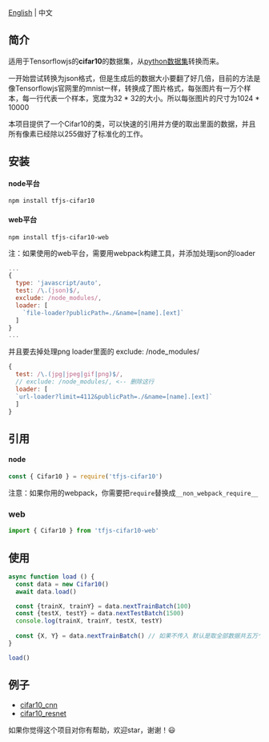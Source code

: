[English](./README.md) | 中文

## 简介

适用于Tensorflowjs的**cifar10**的数据集，从[python数据集](https://www.cs.toronto.edu/~kriz/cifar.html)转换而来。

一开始尝试转换为json格式，但是生成后的数据大小要翻了好几倍，目前的方法是像Tensorflowjs官网里的mnist一样，转换成了图片格式，每张图片有一万个样本，每一行代表一个样本，宽度为32 * 32的大小。所以每张图片的尺寸为1024 * 10000

本项目提供了一个Cifar10的类，可以快速的引用并方便的取出里面的数据，并且所有像素已经除以255做好了标准化的工作。



## 安装

#### node平台

```
npm install tfjs-cifar10
```

#### web平台

```
npm install tfjs-cifar10-web
```

注：如果使用的web平台，需要用webpack构建工具，并添加处理json的loader

```javascript
...
{
  type: 'javascript/auto',
  test: /\.(json)$/,
  exclude: /node_modules/,
  loader: [
    `file-loader?publicPath=./&name=[name].[ext]`
  ]
}
...
```

并且要去掉处理png loader里面的 exclude: /node_modules/

```javascript
{
  test: /\.(jpg|jpeg|gif|png)$/,
  // exclude: /node_modules/, <-- 删除这行
  loader: [
  `url-loader?limit=4112&publicPath=./&name=[name].[ext]`
  ]
}
```



## 引用

#### node

```javascript
const { Cifar10 } = require('tfjs-cifar10')
```

注意：如果你用的webpack，你需要把```require```替换成```__non_webpack_require__```

### web

```javascript
import { Cifar10 } from 'tfjs-cifar10-web'
```



## 使用

```javascript
async function load () {
  const data = new Cifar10()
  await data.load()

  const {trainX, trainY} = data.nextTrainBatch(100)
  const {testX, testY} = data.nextTestBatch(1500)
  console.log(trainX, trainY, testX, testY)
  
  const {X, Y} = data.nextTrainBatch() // 如果不传入 默认是取全部数据共五万个样本
}

load()
```

## 例子

 - [cifar10_cnn](https://github.com/zqingr/tfjs-examples/tree/master/src/examples/cifar10_cnn)
 - [cifar10_resnet](https://github.com/zqingr/tfjs-examples/tree/master/src/examples/cifar10_resnet)
 
 如果你觉得这个项目对你有帮助，欢迎star，谢谢！:smiley:
